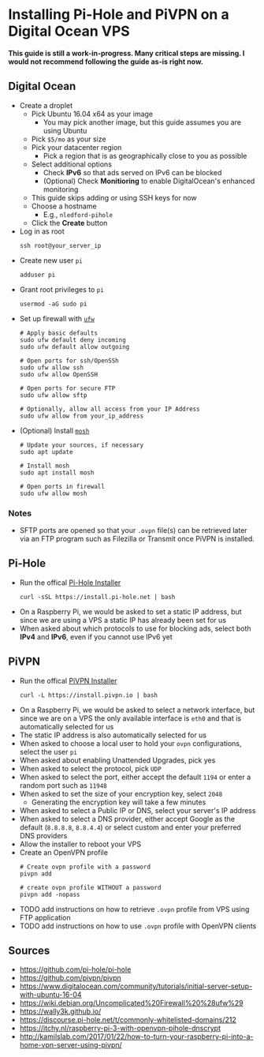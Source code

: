 # Installing Pi-Hole and PiVPN on a Digital Ocean VPS

**This guide is still a work-in-progress. Many critical steps are missing. I would not recommend following the guide as-is right now.**

## Digital Ocean

- Create a droplet
  - Pick Ubuntu 16.04 x64 as your image
    - You may pick another image, but this guide assumes you are using Ubuntu
  - Pick `$5/mo` as your size
  - Pick your datacenter region
      - Pick a region that is as geographically close to you as possible
  - Select additional options
      - Check **IPv6** so that ads served on IPv6 can be blocked
      - (Optional) Check **Monitioring** to enable DigitalOcean's enhanced monitoring
  - This guide skips adding or using SSH keys for now
  - Choose a hostname
      - E.g., `nledford-pihole`
  - Click the **Create** button
- Log in as root
    ```shell
    ssh root@your_server_ip
    ```
- Create new user `pi`
    ```shell
    adduser pi
    ```
- Grant root privileges to `pi`
    ```shell
    usermod -aG sudo pi
    ```
- Set up firewall with [`ufw`](https://wiki.debian.org/Uncomplicated%20Firewall%20%28ufw%29)
    ```shell
    # Apply basic defaults
    sudo ufw default deny incoming
    sudo ufw default allow outgoing

    # Open ports for ssh/OpenSSh
    sudo ufw allow ssh
    sudo ufw allow OpenSSH

    # Open ports for secure FTP
    sudo ufw allow sftp

    # Optionally, allow all access from your IP Address
    sudo ufw allow from your_ip_address
    ```
- (Optional) Install [`mosh`](https://mosh.org/)
    ```shell
    # Update your sources, if necessary
    sudo apt update

    # Install mosh
    sudo apt install mosh

    # Open ports in firewall
    sudo ufw allow mosh
    ```

### Notes

- SFTP ports are opened so that your `.ovpn` file(s) can be retrieved later via an FTP program such as Filezilla or Transmit once PiVPN is installed.

## Pi-Hole

- Run the offical [Pi-Hole Installer](https://github.com/pi-hole/pi-hole/blob/master/automated%20install/basic-install.sh)
    ```shell
    curl -sSL https://install.pi-hole.net | bash
    ```
- On a Raspberry Pi, we would be asked to set a static IP address, but since we are using a VPS a static IP has already been set for us
- When asked about which protocols to use for blocking ads, select both **IPv4** and **IPv6**, even if you cannot use IPv6 yet

## PiVPN

- Run the offical [PiVPN Installer](https://github.com/pivpn/pivpn/blob/master/auto_install/install.sh)
  ```shell
  curl -L https://install.pivpn.io | bash
  ```
- On a Raspberry Pi, we would be asked to select a network interface, but since we are on a VPS the only available interface is `eth0` and that is automatically selected for us
- The static IP address is also automatically selected for us
- When asked to choose a local user to hold your `ovpn` configurations, select the user `pi`
- When asked about enabling Unattended Upgrades, pick yes
- When asked to select the protocol, pick `UDP`
- When asked to select the port, either accept the default `1194` or enter a random port such as `11948`
- When asked to set the size of your encryption key, select `2048`
  - Generating the encryption key will take a few minutes
- When asked to select a Public IP or DNS, select your server's IP address
- When asked to select a DNS provider, either accept Google as the default (`8.8.8.8`, `8.8.4.4`) or select custom and enter your preferred DNS providers
- Allow the installer to reboot your VPS
- Create an OpenVPN profile
    ```shell
    # Create ovpn profile with a password
    pivpn add

    # create ovpn profile WITHOUT a password
    pivpn add -nopass
    ```
- TODO add instructions on how to retrieve `.ovpn` profile from VPS using FTP application
- TODO add instructions on how to use `.ovpn` profile with OpenVPN clients

## Sources

- https://github.com/pi-hole/pi-hole
- https://github.com/pivpn/pivpn
- https://www.digitalocean.com/community/tutorials/initial-server-setup-with-ubuntu-16-04
- https://wiki.debian.org/Uncomplicated%20Firewall%20%28ufw%29
- https://wally3k.github.io/
- https://discourse.pi-hole.net/t/commonly-whitelisted-domains/212
- https://itchy.nl/raspberry-pi-3-with-openvpn-pihole-dnscrypt
- http://kamilslab.com/2017/01/22/how-to-turn-your-raspberry-pi-into-a-home-vpn-server-using-pivpn/